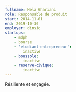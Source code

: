 ```yaml
---
fullname: Hela Ghariani
role: Responsable de produit
start: 2014-11-01
end: 2019-10-30
employer: dinsic
startups:
    - mdph
    - bourse
    - 'etudiant-entrepreneur':
        inactive
    - boussole:
        inactive
    - reserve-civique:
        inactive
---
```


Résiliente et engagée.
